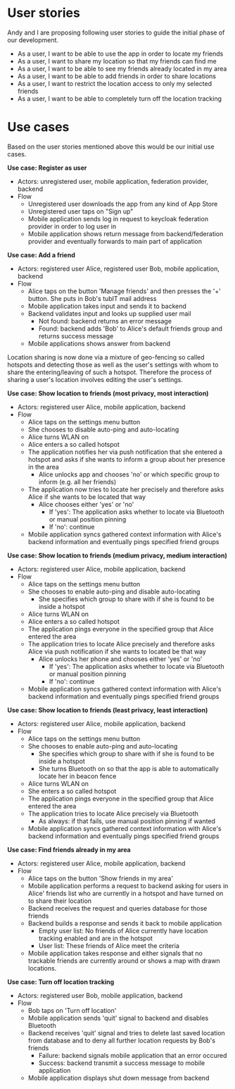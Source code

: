 # User stories

Andy and I are proposing following user stories to guide the initial phase of our development.

* As a user, I want to be able to use the app in order to locate my friends
* As a user, I want to share my location so that my friends can find me
* As a user, I want to be able to see my friends already located in my area
* As a user, I want to be able to add friends in order to share locations
* As a user, I want to restrict the location access to only my selected friends
* As a user, I want to be able to completely turn off the location tracking

# Use cases

Based on the user stories mentioned above this would be our initial use cases.

**Use case: Register as user**

* Actors: unregistered user, mobile application, federation provider, backend
* Flow
  * Unregistered user downloads the app from any kind of App Store
  * Unregistered user taps on "Sign up"
  * Mobile application sends log in request to keycloak federation provider in order to log user in
  * Mobile application shows return message from backend/federation provider and eventually forwards to main part of application

**Use case: Add a friend**

* Actors: registered user Alice, registered user Bob, mobile application, backend
* Flow
  * Alice taps on the button 'Manage friends' and then presses the '+' button. She puts in Bob's tubIT mail address
  * Mobile application takes input and sends it to backend
  * Backend validates input and looks up supplied user mail
    * Not found: backend returns an error message
    * Found: backend adds 'Bob' to Alice's default friends group and returns success message
  * Mobile applications shows answer from backend


Location sharing is now done via a mixture of geo-fencing so called hotspots and detecting those as well as the user's settings with whom to share the entering/leaving of such a hotspot. Therefore the process of sharing a user's location involves editing the user's settings.

**Use case: Show location to friends (most privacy, most interaction)**

* Actors: registered user Alice, mobile application, backend
* Flow
  * Alice taps on the settings menu button
  * She chooses to disable auto-ping and auto-locating
  * Alice turns WLAN on
  * Alice enters a so called hotspot
  * The application notifies her via push notification that she entered a hotspot and asks if she wants to inform a group about her presence in the area
    * Alice unlocks app and chooses 'no' or which specific group to inform (e.g. all her friends)
  * The application now tries to locate her precisely and therefore asks Alice if she wants to be located that way
    * Alice chooses either 'yes' or 'no'
      * If 'yes': The application asks whether to locate via Bluetooth or manual position pinning
      * If 'no': continue
  * Mobile application syncs gathered context information with Alice's backend information and eventually pings specified friend groups

**Use case: Show location to friends (medium privacy, medium interaction)**

* Actors: registered user Alice, mobile application, backend
* Flow
  * Alice taps on the settings menu button
  * She chooses to enable auto-ping and disable auto-locating
    * She specifies which group to share with if she is found to be inside a hotspot
  * Alice turns WLAN on
  * Alice enters a so called hotspot
  * The application pings everyone in the specified group that Alice entered the area
  * The application tries to locate Alice precisely and therefore asks Alice via push notification if she wants to located be that way
    * Alice unlocks her phone and chooses either 'yes' or 'no'
      * If 'yes': The application asks whether to locate via Bluetooth or manual position pinning
      * If 'no': continue
  * Mobile application syncs gathered context information with Alice's backend information and eventually pings specified friend groups

**Use case: Show location to friends (least privacy, least interaction)**

* Actors: registered user Alice, mobile application, backend
* Flow
  * Alice taps on the settings menu button
  * She chooses to enable auto-ping and auto-locating
    * She specifies which group to share with if she is found to be inside a hotspot
    * She turns Bluetooth on so that the app is able to automatically locate her in beacon fence
  * Alice turns WLAN on
  * She enters a so called hotspot
  * The application pings everyone in the specified group that Alice entered the area
  * The application tries to locate Alice precisely via Bluetooth
    * As always: if that fails, use manual position pinning if wanted
  * Mobile application syncs gathered context information with Alice's backend information and eventually pings specified friend groups

**Use case: Find friends already in my area**

* Actors: registered user Alice, mobile application, backend
* Flow
  * Alice taps on the button 'Show friends in my area'
  * Mobile application performs a request to backend asking for users in Alice' friends list who are currently in a hotspot and have turned on to share their location
  * Backend receives the request and queries database for those friends
  * Backend builds a response and sends it back to mobile application
    * Empty user list: No friends of Alice currently have location tracking enabled and are in the hotspot
    * User list: These friends of Alice meet the criteria
  * Mobile application takes response and either signals that no trackable friends are currently around or shows a map with drawn locations.

**Use case: Turn off location tracking**

* Actors: registered user Bob, mobile application, backend
* Flow
  * Bob taps on 'Turn off location'
  * Mobile application sends 'quit' signal to backend and disables Bluetooth
  * Backend receives 'quit' signal and tries to delete last saved location from database and to deny all further location requests by Bob's friends
    * Failure: backend signals mobile application that an error occured
    * Success: backend transmit a success message to mobile application
  * Mobile application displays shut down message from backend